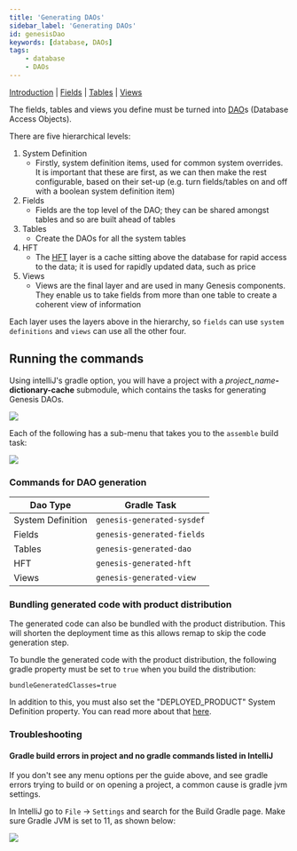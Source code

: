 ```yaml
---
title: 'Generating DAOs'
sidebar_label: 'Generating DAOs'
id: genesisDao
keywords: [database, DAOs]
tags:
    - database
    - DAOs
---
```


[Introduction](../../../database/fields-tables-views/fields-tables-views/)  | [Fields](../../../database/fields-tables-views/fields/)  | [Tables](../../../database/fields-tables-views/tables/)  |
 [Views](../../../database/fields-tables-views/views/)  

The fields, tables and views you define must be turned into [DAO](../../../getting-started/glossary/glossary/#dao)s (Database Access Objects).

There are five hierarchical levels:

1. System Definition
    - Firstly, system definition items, used for common system overrides. It is important that these are first, as we can then make the rest configurable, based on their set-up (e.g. turn fields/tables on and off with a boolean system definition item)
2. Fields
    - Fields are the top level of the DAO; they can be shared amongst tables and so are built ahead of tables
3. Tables
    - Create the DAOs for all the system tables
4. HFT
    - The [HFT](../../../getting-started/glossary/glossary/#hft) layer is a cache sitting above the database for rapid access to the data; it is used for rapidly updated data, such as price
5. Views
    - Views are the final layer and are used in many Genesis components. They enable us to take fields from more than one table to create a coherent view of information 

Each layer uses the layers above in the hierarchy, so `fields` can use `system definitions` and `views` can use all the other four.

## Running the commands

Using intelliJ's gradle option, you will have a project with a _project_name_**-dictionary-cache** submodule, which contains the tasks for generating Genesis DAOs.

![](/img/gradle-intellij-menu.png)

Each of the following has a sub-menu that takes you to the `assemble` build task:

![](/img/gradle-intellij-assemble.png)

### Commands for DAO generation

|Dao Type|Gradle Task|
|--|--|
|System Definition|`genesis-generated-sysdef`|
|Fields|`genesis-generated-fields`|
|Tables|`genesis-generated-dao`|
|HFT|`genesis-generated-hft`|
|Views|`genesis-generated-view`|

### Bundling generated code with product distribution

The generated code can also be bundled with the product distribution. This will shorten the deployment time as this allows remap to skip the code generation step.

To bundle the generated code with the product distribution, the following gradle property must be set to `true` when you build the distribution:

```properties
bundleGeneratedClasses=true
```

In addition to this, you must also set the "DEPLOYED_PRODUCT" System Definition property. You can read more about that [here](../../../server/configuring-runtime/system-definitions/#items-defined).

### Troubleshooting

#### Gradle build errors in project and no gradle commands listed in IntelliJ 

If you don't see any menu options per the guide above, and see gradle errors trying to build or on opening a project, a common cause is gradle jvm settings.

In IntelliJ go to `File` -> `Settings` and search for the Build Gradle page. Make sure Gradle JVM is set to 11, as shown below:

![](/img/gradle-jvm-version.png)
